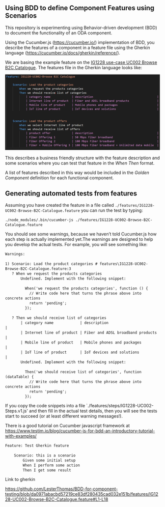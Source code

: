 Using BDD to define Component Features using Scenarios
------------------------------------------------------

This repository is experimenting using Behavior-driven development (BDD) to document the functionality of an ODA component. 

Using the Cucumber.js (https://cucumber.io/) implementation of BDD, you describe the features of a component in a feature file using the Gherkin language (https://cucumber.io/docs/gherkin/reference/).

We are basing the example feature on the [IG1228 use-case UC002 Browse B2C Catalogue](https://projects.tmforum.org/wiki/display/PUB/Use+Case+UC002%3A+Browse+B2C+catalogue+and+check+Fiber+technical+eligibility+v1). The features file in the Gherkin language looks like:


 ![Feature](images/feature.png)


This describes a business friendly structure with the feature description and some scenarios where you can test that feature in the *When* *Then* format.



A list of features described in this way would be included in the *Golden Component* definition for each functional component.


Generating automated tests from features
----------------------------------------

Assuming you have created the feature in a file called `./features/IG1228-UC002-Browse-B2C-Catalogue.feature` you can run the test by typing:

```
./node_modules/.bin/cucumber-js ./features/IG1228-UC002-Browse-B2C-Catalogue.feature
```
You should see some warnings, because we haven’t told Cucumber.js how each step is actually implemented yet.The warnings are designed to help you develop the actual tests. For example, you will see something like:

```feature
Warnings:

1) Scenario: Load the product categories # features\IG1228-UC002-Browse-B2C-Catalogue.feature:3
   ? When we request the products categories
       Undefined. Implement with the following snippet:

         When('we request the products categories', function () {
           // Write code here that turns the phrase above into concrete actions
           return 'pending';
         });

   ? Then we should receive list of categories
       | category name            | description                       |
       | Internet line of product | Fiber and ADSL broadband products |
       | Mobile line of product   | Mobile phones and packages        |
       | IoT line of product      | IoT devices and solutions         |
       Undefined. Implement with the following snippet:

         Then('we should receive list of categories', function (dataTable) {
           // Write code here that turns the phrase above into concrete actions
           return 'pending';
         });
```


If you copy the code snippets into a file `./features/steps/IG1228-UC002-Steps.v1.js' and then fill in the actual test details, then you will see the tests start to succeed (or at least different warning messages!).

There is a good tutorial on Cucumber javascript framework at https://www.testim.io/blog/cucumber-js-for-bdd-an-introductory-tutorial-with-examples/

```feature
Feature: Test Gherkin feature

    Scenario: this is a scenario
        Given some initial setup
        When I perform some action
        Then I get some result
```



Link to gherkin 

https://github.com/LesterThomas/BDD-for-component-testing/blob/da0971abacbd57219ce83df280435cad032e151b/features/IG1228-UC002-Browse-B2C-Catalogue.feature#L1-L18

